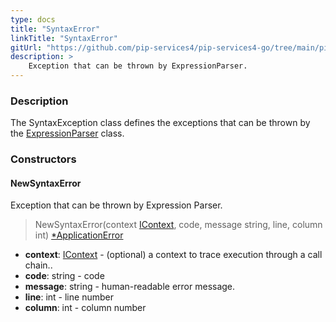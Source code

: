 ```yaml
---
type: docs
title: "SyntaxError"
linkTitle: "SyntaxError"
gitUrl: "https://github.com/pip-services4/pip-services4-go/tree/main/pip-services4-expressions-go"
description: > 
    Exception that can be thrown by ExpressionParser.
---
```


### Description

The SyntaxException class defines the exceptions that can be thrown by the [ExpressionParser](../../parsers/expression_parser) class.

### Constructors

#### NewSyntaxError
Exception that can be thrown by Expression Parser.

> NewSyntaxError(context [IContext](../../../../components/context/icontext), code, message string, line, column int) [*ApplicationError](../../../../commons/errors/application_error)

- **context**: [IContext](../../../../components/context/icontext) - (optional) a context to trace execution through a call chain..
- **code**: string - code
- **message**: string - human-readable error message.
- **line**: int - line number
- **column**: int - column number

